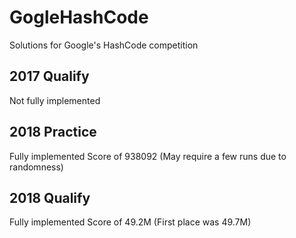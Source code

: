 # GogleHashCode
Solutions for Google's HashCode competition

## 2017 Qualify
Not fully implemented

## 2018 Practice
Fully implemented
Score of 938092 (May require a few runs due to randomness)

## 2018 Qualify
Fully implemented
Score of 49.2M (First place was 49.7M)

